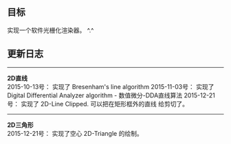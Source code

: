 

## 目标

实现一个软件光栅化渲染器。 ^.^


## 更新日志

--- 
**2D直线**   
2015-10-13号： 实现了 Bresenham's line algorithm
2015-11-03号： 实现了 Digital Differential Analyzer algorithm - 数值微分-DDA直线算法
2015-12-21号： 实现了 2D-Line Clipped. 可以把在矩形框外的直线 给剪切了。

--- 
**2D三角形**    
2015-12-21号： 实现了空心 2D-Triangle 的绘制。



